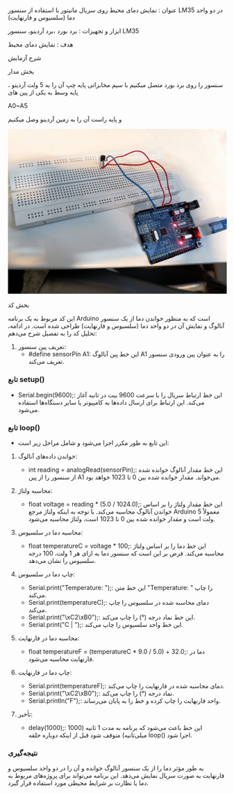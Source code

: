 عنوان : نمایش دمای محیط روی سریال مانیتور با استفاده از سنسور LM35 در دو واحد دما (سلسیوس و فارنهایت)


ابزار و تجهیزات : برد بورد ،برد آردینو، سنسور LM35

هدف : نمایش دمای محیط

شرح آزمایش

بخش مدار

سنسور را روی برد بورد متصل میکنیم 
با سیم مخابراتی پایه چپ آن را به 5 ولت آردینو ، پایه وسط به یکی از پین های

 A0~A5 
 
و پایه راست آن را به زمین آردینو وصل میکنیم


![code](./photo_2024-11-17_09-31-37.jpg)

بخش کد

این کد مربوط به یک برنامه Arduino است که به منظور خواندن دما از یک سنسور آنالوگ و نمایش آن در دو واحد دما (سلسیوس و فارنهایت) طراحی شده است. در ادامه، تحلیل کد را به تفصیل شرح می‌دهم:


1. تعریف پین سنسور:
   - #define sensorPin A1: این خط پین آنالوگ A1 را به عنوان پین ورودی سنسور تعریف می‌کند.

### تابع setup()
- Serial.begin(9600);: این خط ارتباط سریال را با سرعت 9600 بیت در ثانیه آغاز می‌کند. این ارتباط برای ارسال داده‌ها به کامپیوتر یا سایر دستگاه‌ها استفاده می‌شود.

### تابع loop()
- این تابع به طور مکرر اجرا می‌شود و شامل مراحل زیر است:

1. خواندن داده‌های آنالوگ:
   - int reading = analogRead(sensorPin);: این خط مقدار آنالوگ خوانده شده از سنسور را از پین A1 می‌خواند. مقدار خوانده شده بین 0 تا 1023 خواهد بود.

2. محاسبه ولتاژ:
   - float voltage = reading * (5.0 / 1024.0);: این خط مقدار ولتاژ را بر اساس خواندن آنالوگ محاسبه می‌کند. با توجه به اینکه ولتاژ مرجع Arduino معمولاً 5 ولت است و مقدار خوانده شده بین 0 تا 1023 است، ولتاژ محاسبه می‌شود.

3. محاسبه دما در سلسیوس:
   - float temperatureC = voltage * 100;: این خط دما را بر اساس ولتاژ محاسبه می‌کند. فرض بر این است که سنسور دما به ازای هر 1 ولت، 100 درجه سلسیوس را نشان می‌دهد.

4. چاپ دما در سلسیوس:
   - Serial.print("Temperature: ");: این خط متن "Temperature: " را چاپ می‌کند.
   - Serial.print(temperatureC);: دمای محاسبه شده در سلسیوس را چاپ می‌کند.
   - Serial.print("\xC2\xB0");: این خط نماد درجه (°) را چاپ می‌کند.
   - Serial.print("C  |  ");: این خط واحد سلسیوس را چاپ می‌کند.

5. محاسبه دما در فارنهایت:
   - float temperatureF = (temperatureC * 9.0 / 5.0) + 32.0;: دما در فارنهایت محاسبه می‌شود.

6. چاپ دما در فارنهایت:
   - Serial.print(temperatureF);: دمای محاسبه شده در فارنهایت را چاپ می‌کند.
   - Serial.print("\xC2\xB0");: نماد درجه (°) را چاپ می‌کند.
   - Serial.println("F");: واحد فارنهایت را چاپ کرده و خط را به پایان می‌رساند.

7. تأخیر:
   - delay(1000);: این خط باعث می‌شود که برنامه به مدت 1 ثانیه (1000 میلی‌ثانیه) متوقف شود قبل از اینکه دوباره حلقه loop() اجرا شود.

### نتیجه‌گیری
به طور مؤثر دما را از یک سنسور آنالوگ خوانده و آن را در دو واحد سلسیوس و فارنهایت به صورت سریال نمایش می‌دهد. این برنامه می‌تواند برای پروژه‌های مربوط به دما یا نظارت بر شرایط محیطی مورد استفاده قرار گیرد.